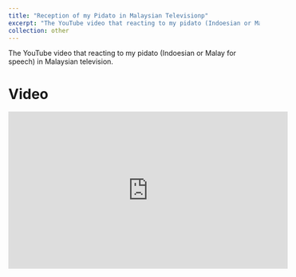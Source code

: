 ```yaml
---
title: "Reception of my Pidato in Malaysian Televisionp"
excerpt: "The YouTube video that reacting to my pidato (Indoesian or Malay for speech) in Malaysian television.<br><br/><img src='/images/pidato_reception.png'>"
collection: other
---
```



The YouTube video that reacting to my pidato (Indoesian or Malay for speech) in Malaysian television. 

Video
======
<iframe width="560" height="315" src="https://www.youtube.com/embed/qMJmweQvAhw?si=PVc-4C0oDKE6MHYO" title="YouTube video player" frameborder="0" allow="accelerometer; autoplay; clipboard-write; encrypted-media; gyroscope; picture-in-picture; web-share" allowfullscreen></iframe>